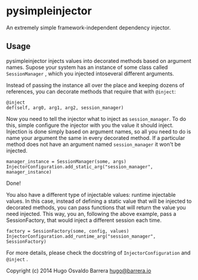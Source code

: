 pysimpleinjector
================

An extremely simple framework-independent dependency injector.

Usage
-----

pysimpleinjector injects values into decorated methods based on argument names.
Supose your system has an instance of some class called ```SessionManager```
, which you injected intoseveral different arguments.

Instead of passing the instance all over the place and keeping dozens of
references, you can decorate methods that require that with ```@inject```:

    @inject
    def(self, arg0, arg1, arg2, session_manager)

Now you need to tell the injector what to inject as ```session_manager```.
To do this, simple configure the injector with you the value it should inject.
Injection is done simply based on argument names, so all you need to do is name
your argument the same in every decorated method. If a particular method does
not have an argument named ```session_manager``` it won't be injected.

    manager_instance = SessionManager(some, args)
    InjectorConfiguration.add_static_arg("session_manager", manager_instance)

Done!

You also have a different type of injectable values: runtime injectable values.
In this case, instead of defining a static value that will be injected to
decorated methods, you can pass functions that will return the value you need
injected. This way, you an, following the above example, pass a SessionFactory,
that would inject a different session each time.

    factory = SessionFactory(some, config, values)
    InjectorConfiguration.add_runtime_arg("session_manager", SessionFactory)

For more details, please check the docstring of ```InjectorConfiguration``` and
```@inject``` .

Copyright (c) 2014 Hugo Osvaldo Barrera <hugo@barrera.io>
